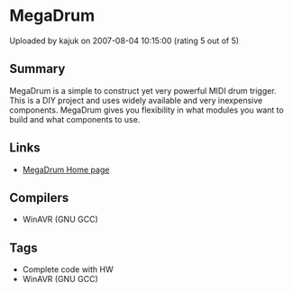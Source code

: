 # MegaDrum

Uploaded by kajuk on 2007-08-04 10:15:00 (rating 5 out of 5)

## Summary

MegaDrum is a simple to construct yet very powerful MIDI drum trigger. This is a DIY project and uses widely available and very inexpensive components. MegaDrum gives you flexibility in what modules you want to build and what components to use.

## Links

- [MegaDrum Home page](http://www.megadrum.info)

## Compilers

- WinAVR (GNU GCC)

## Tags

- Complete code with HW
- WinAVR (GNU GCC)
